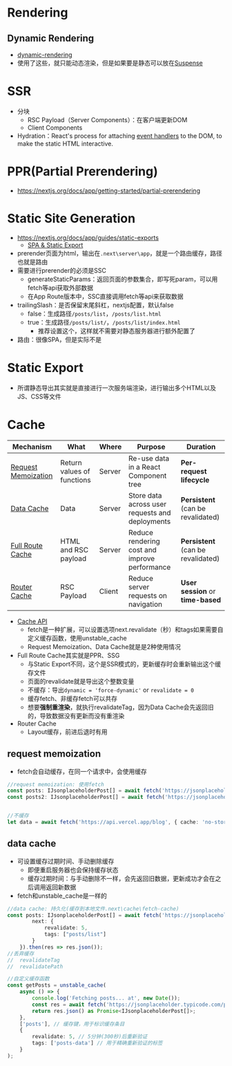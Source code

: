 # Rendering
## Dynamic Rendering
- [dynamic-rendering](https://nextjs.org/docs/app/getting-started/partial-prerendering#dynamic-rendering)
- 使用了这些，就只能动态渲染，但是如果要是静态可以放在[Suspense](https://nextjs.org/docs/app/getting-started/partial-prerendering#suspense)


# SSR
- 分块
	- RSC Payload（Server Components）：在客户端更新DOM
	- Client Components
- Hydration：React's process for attaching [event handlers](https://react.dev/learn/responding-to-events) to the DOM, to make the static HTML interactive.
# PPR(Partial Prerendering)
- https://nextjs.org/docs/app/getting-started/partial-prerendering


# Static Site Generation
- https://nextjs.org/docs/app/guides/static-exports
	- [SPA & Static Export](https://nextjs.org/docs/app/guides/single-page-applications#static-export-optional)
- prerender页面为html，输出在`.next\server\app`，就是一个路由缓存，路径也就是路由
- 需要进行prerender的必须是SSC
	- generateStaticParams：返回页面的参数集合，即写死param，可以用fetch等api获取外部数据
	- 在App Route版本中，SSC直接调用fetch等api来获取数据
- trailingSlash：是否保留末尾斜杠，nextjs配置，默认false
	- false：生成路径`/posts/list`，`/posts/list.html`
	- true：生成路径`/posts/list/`，`/posts/list/index.html`
		- 推荐设置这个，这样就不需要对静态服务器进行额外配置了
- 路由：很像SPA，但是实际不是
# Static Export
- 所谓静态导出其实就是直接进行一次服务端渲染，进行输出多个HTML以及JS、CSS等文件

# Cache
| Mechanism                                                                             | What                       | Where  | Purpose                                         | Duration                            |
| ------------------------------------------------------------------------------------- | -------------------------- | ------ | ----------------------------------------------- | ----------------------------------- |
| [Request Memoization](https://nextjs.org/docs/app/guides/caching#request-memoization) | Return values of functions | Server | Re-use data in a React Component tree           | **Per-request lifecycle**           |
| [Data Cache](https://nextjs.org/docs/app/guides/caching#data-cache)                   | Data                       | Server | Store data across user requests and deployments | **Persistent** (can be revalidated) |
| [Full Route Cache](https://nextjs.org/docs/app/guides/caching#full-route-cache)       | HTML and RSC payload       | Server | Reduce rendering cost and improve performance   | **Persistent** (can be revalidated) |
| [Router Cache](https://nextjs.org/docs/app/guides/caching#client-side-router-cache)   | RSC Payload                | Client | Reduce server requests on navigation            | **User session** or **time-based**  |


- [Cache API](https://nextjs.org/docs/app/guides/caching#apis)
	- fetch是一种扩展，可以设置选项next.revalidate（秒）和tags如果需要自定义缓存函数，使用unstable_cache
	- Request Memoization、Data Cache就是是2种使用情况
- Full Route Cache其实就是PPR、SSG
	- 与Static Export不同，这个是SSR模式的，更新缓存时会重新输出这个缓存文件
	- 页面的revalidate就是导出这个整数变量
	- 不缓存：导出`dynamic = 'force-dynamic'` or `revalidate = 0`
	- 缓存fetch、非缓存fetch可以共存
	- 想要**强制重渲染**，就执行revalidateTag，因为Data Cache会先返回旧的，导致数据没有更新而没有重渲染
- Router Cache
	- Layout缓存，前进后退时有用

## request memoization
- fetch会自动缓存，在同一个请求中，会使用缓存
```ts
//request memoization: 使用fetch
const posts: IJsonplaceholderPost[] = await fetch('https://jsonplaceholder.typicode.com/posts').then(res => res.json());
const posts2: IJsonplaceholderPost[] = await fetch('https://jsonplaceholder.typicode.com/posts').then(res => res.json());


//不缓存
let data = await fetch('https://api.vercel.app/blog', { cache: 'no-store' })
```


## data cache
- 可设置缓存过期时间、手动删除缓存
	- 即便重启服务器也会保持缓存状态
	- 缓存过期时间：与手动删除不一样，会先返回旧数据，更新成功才会在之后调用返回新数据
- fetch和unstable_cache是一样的
```ts
//data cache: 持久化(缓存到本地文件.next\cache\fetch-cache)
const posts: IJsonplaceholderPost[] = await fetch('https://jsonplaceholder.typicode.com/posts', {
        next: {
            revalidate: 5,
            tags: ["posts/list"]
        }
    }).then(res => res.json());
//丢弃缓存
//  revalidateTag
//  revalidatePath

//自定义缓存函数
const getPosts = unstable_cache(
    async () => {
        console.log('Fetching posts... at', new Date());
        const res = await fetch('https://jsonplaceholder.typicode.com/posts');
        return res.json() as Promise<IJsonplaceholderPost[]>;
    },
    ['posts'], // 缓存键，用于标识缓存条目
    {
        revalidate: 5, // 5分钟(300秒)后重新验证
        tags: ['posts-data'] // 用于精确重新验证的标签
    }
);
```